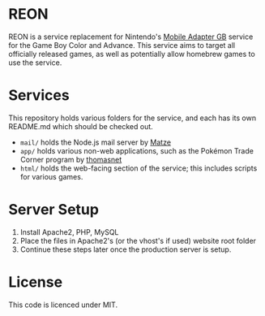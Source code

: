 # REON

REON is a service replacement for Nintendo's [Mobile Adapter GB](https://bulbapedia.bulbagarden.net/wiki/Mobile_Game_Boy_Adapter) service for the Game Boy Color and Advance. This service aims to target all officially released games, as well as potentially allow homebrew games to use the service.

# Services

This repository holds various folders for the service, and each has its own README.md which should be checked out.

- `mail/` holds the Node.js mail server by [Matze](https://github.com/Sudel-Matze)
- `app/` holds various non-web applications, such as the Pokémon Trade Corner program by [thomasnet](https://github.com/thomasnet-mc)
- `html/` holds the web-facing section of the service; this includes scripts for various games.

# Server Setup

1. Install Apache2, PHP, MySQL
2. Place the files in Apache2's (or the vhost's if used) website root folder
3. Continue these steps later once the production server is setup.

# License

This code is licenced under MIT.
